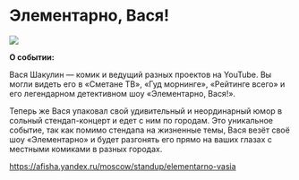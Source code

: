 # Элементарно, Вася!
![](https://i.okcdn.ru/i?r=B4CSQJv1RQZIqEhgaodSVHiRXO-suCicv2q2SOdZPRKqQlaXGe7zJhB6G1iirHdwR5kbE5W253s_whFsfkriSn9EcfpLCHEp_V050a21T1CFbYD-Ch92XOCeeGqrGSQR7Jm52smtc5IaxHZL3yT2AoeSnD7SKaS_9Hlid-RsecMw39g-sOoMbYESfgz7-ZL5ensCJgAAACk&fn=h_768)

**О событии:**

Вася Шакулин — комик и ведущий разных проектов на YouTube. Вы могли видеть его в «Сметане ТВ», «Гуд морнинге», «Рейтинге всего» и его легендарном детективном шоу «Элементарно, Вася!».

Теперь же Вася упаковал свой удивительный и неординарный юмор в сольный стендап-концерт и едет с ним по городам. Это уникальное событие, так как помимо стендапа на жизненные темы, Вася везёт своё шоу «Элементарно» и будет разгонять его прямо на ваших глазах с местными комиками в разных городах.

https://afisha.yandex.ru/moscow/standup/elementarno-vasia
